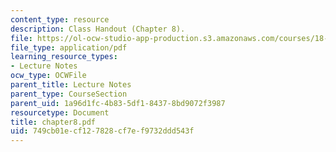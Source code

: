 ```yaml
---
content_type: resource
description: Class Handout (Chapter 8).
file: https://ol-ocw-studio-app-production.s3.amazonaws.com/courses/18-996-random-matrix-theory-and-its-applications-spring-2004/749cb01ecf127828cf7ef9732ddd543f_chapter8.pdf
file_type: application/pdf
learning_resource_types:
- Lecture Notes
ocw_type: OCWFile
parent_title: Lecture Notes
parent_type: CourseSection
parent_uid: 1a96d1fc-4b83-5df1-8437-8bd9072f3987
resourcetype: Document
title: chapter8.pdf
uid: 749cb01e-cf12-7828-cf7e-f9732ddd543f
---
```


